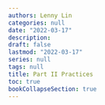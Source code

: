 ```yaml
---
authors: Lenny Lin
categories: null
date: "2022-03-17"
description: 
draft: false
lastmod: "2022-03-17"
series: null
tags: null
title: Part II Practices
toc: true
bookCollapseSection: true
---
```




<!--more-->

